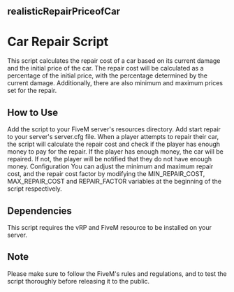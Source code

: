 ## realisticRepairPriceofCar


# Car Repair Script
This script calculates the repair cost of a car based on its current damage and the initial price of the car. The repair cost will be calculated as a percentage of the initial price, with the percentage determined by the current damage. Additionally, there are also minimum and maximum prices set for the repair.

## How to Use
Add the script to your FiveM server's resources directory.
Add start repair to your server's server.cfg file.
When a player attempts to repair their car, the script will calculate the repair cost and check if the player has enough money to pay for the repair. If the player has enough money, the car will be repaired. If not, the player will be notified that they do not have enough money.
Configuration
You can adjust the minimum and maximum repair cost, and the repair cost factor by modifying the MIN_REPAIR_COST, MAX_REPAIR_COST and REPAIR_FACTOR variables at the beginning of the script respectively.

## Dependencies
This script requires the vRP and FiveM resource to be installed on your server.

## Note
Please make sure to follow the FiveM's rules and regulations, and to test the script thoroughly before releasing it to the public.
